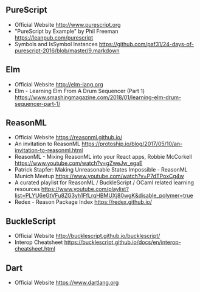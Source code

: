 ## PureScript

* Official Website
  http://www.purescript.org
* "PureScript by Example" by Phil Freeman
  https://leanpub.com/purescript
* Symbols and IsSymbol Instances
  https://github.com/paf31/24-days-of-purescript-2016/blob/master/9.markdown

## Elm 

* Official Website
  http://elm-lang.org
* Elm - Learning Elm From A Drum Sequencer (Part 1)
  https://www.smashingmagazine.com/2018/01/learning-elm-drum-sequencer-part-1/

## ReasonML

* Official Website
  https://reasonml.github.io/
* An invitation to ReasonML
  https://protoship.io/blog/2017/05/10/an-invitation-to-reasonml.html
* ReasonML - Mixing ReasonML into your React apps, Robbie McCorkell
  https://www.youtube.com/watch?v=gZweJw_egaE
* Patrick Stapfer: Making Unreasonable States Impossible - ReasonML Munich Meetup
  https://www.youtube.com/watch?v=P7dTPoxCg4w
* A curated playlist for ReasonML / BuckleScript / OCaml related learning resources
  https://www.youtube.com/playlist?list=PLYU6eGtVFu8ZG3yh1FfLrqHBMUXj80wgK&disable_polymer=true
* Redex - Reason Package Index
  https://redex.github.io/

## BuckleScript

* Official Website
  http://bucklescript.github.io/bucklescript/
* Interop Cheatsheet
  https://bucklescript.github.io/docs/en/interop-cheatsheet.html

## Dart

* Official Website
  https://www.dartlang.org
